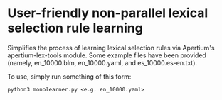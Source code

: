 # User-friendly non-parallel lexical selection rule learning

Simplifies the process of learning lexical selection rules via Apertium's apertium-lex-tools module. 
Some example files have been provided (namely, en_10000.blm, en_10000.yaml, and es_10000.es-en.txt).

To use, simply run something of this form:

```
python3 monolearner.py <e.g. en_10000.yaml>
```
